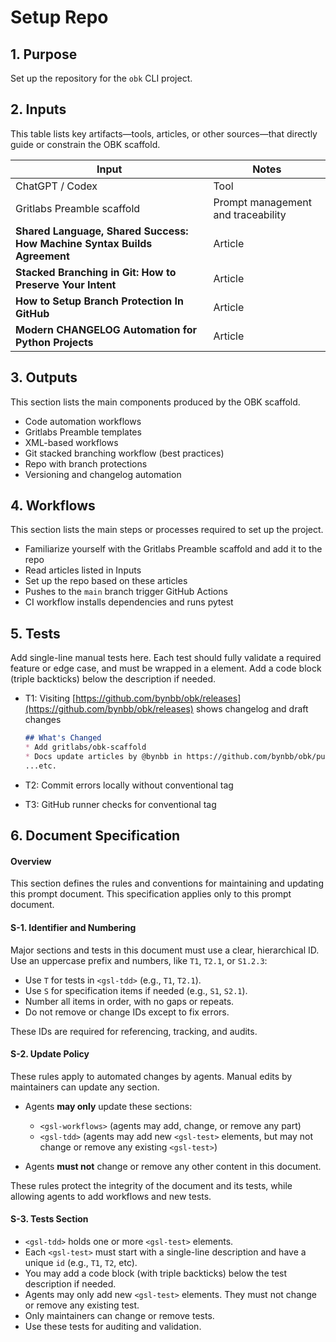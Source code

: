 <!--
This is a self-contained prompt and spec for OBK/Codex agent work.
- Inputs, outputs, workflows, and tests are listed below.
- All document rules and agent policies are defined in the "Document Specification" section.
- Agents may only update workflows and add new tests (see rules).
- Everything else is for maintainers to edit as needed.
- This file should be easy to read and quick to update—no hidden steps or dependencies.
-->

<?xml version="1.0" encoding="UTF-8"?>

<gsl-prompt id="20250727T094740-0400">

<gsl-header>

# Setup Repo
</gsl-header>

<!--
Note: This GSL document uses XML-like section tags as containers, but the content inside each section may include markdown, tables, or other non-XML elements. Strict XML parsing is neither required nor expected; all parsing and automation should be tolerant of mixed content.
-->

<gsl-block>

<gsl-purpose>

## 1. Purpose

Set up the repository for the `obk` CLI project. </gsl-purpose>

<gsl-inputs>

## 2. Inputs

This table lists key artifacts—tools, articles, or other sources—that directly guide or constrain the OBK scaffold.

| Input                                                                    | Notes                              |
| ------------------------------------------------------------------------ | ---------------------------------- |
| ChatGPT / Codex                                                          | Tool                               |
| Gritlabs Preamble scaffold                                               | Prompt management and traceability |
| **Shared Language, Shared Success: How Machine Syntax Builds Agreement** | Article                            |
| **Stacked Branching in Git: How to Preserve Your Intent**                | Article                            |
| **How to Setup Branch Protection In GitHub**                             | Article                            |
| **Modern CHANGELOG Automation for Python Projects**                      | Article                            |

</gsl-inputs>

<gsl-outputs>

## 3. Outputs

This section lists the main components produced by the OBK scaffold.

* Code automation workflows
* Gritlabs Preamble templates
* XML-based workflows
* Git stacked branching workflow (best practices)
* Repo with branch protections
* Versioning and changelog automation

</gsl-outputs>

<gsl-workflows>

## 4. Workflows

This section lists the main steps or processes required to set up the project.

* Familiarize yourself with the Gritlabs Preamble scaffold and add it to the repo
* Read articles listed in Inputs
* Set up the repo based on these articles
* Pushes to the `main` branch trigger GitHub Actions
* CI workflow installs dependencies and runs pytest

</gsl-workflows>

<gsl-tdd>

## 5. Tests

Add single-line manual tests here. Each test should fully validate a required feature or edge case, and must be wrapped in a <gsl-test> element. Add a code block (triple backticks) below the description if needed.

<gsl-test id="T1">

- T1: Visiting [https://github.com/bynbb/obk/releases](https://github.com/bynbb/obk/releases) shows changelog and draft changes

    ```markdown
    ## What's Changed
    * Add gritlabs/obk-scaffold
    * Docs update articles by @bynbb in https://github.com/bynbb/obk/pull/1
    ...etc.
    ```

</gsl-test>
<gsl-test id="T2">

- T2: Commit errors locally without conventional tag</gsl-test>
<gsl-test id="T3">

- T3: GitHub runner checks for conventional tag</gsl-test>

</gsl-tdd>

<gsl-document-spec>

## 6. Document Specification

#### Overview

This section defines the rules and conventions for maintaining and updating this prompt document.
This specification applies only to this prompt document.

#### S-1. Identifier and Numbering

Major sections and tests in this document must use a clear, hierarchical ID. Use an uppercase prefix and numbers, like `T1`, `T2.1`, or `S1.2.3`:

* Use `T` for tests in `<gsl-tdd>` (e.g., `T1`, `T2.1`).
* Use `S` for specification items if needed (e.g., `S1`, `S2.1`).
* Number all items in order, with no gaps or repeats.
* Do not remove or change IDs except to fix errors.

These IDs are required for referencing, tracking, and audits.

#### S-2. Update Policy

These rules apply to automated changes by agents. Manual edits by maintainers can update any section.

* Agents **may only** update these sections:

  * `<gsl-workflows>` (agents may add, change, or remove any part)
  * `<gsl-tdd>` (agents may add new `<gsl-test>` elements, but may not change or remove any existing `<gsl-test>`)
* Agents **must not** change or remove any other content in this document.

These rules protect the integrity of the document and its tests, while allowing agents to add workflows and new tests.

#### S-3. Tests Section

* `<gsl-tdd>` holds one or more `<gsl-test>` elements.
* Each `<gsl-test>` must start with a single-line description and have a unique `id` (e.g., `T1`, `T2`, etc).
* You may add a code block (with triple backticks) below the test description if needed.
* Agents may only add new `<gsl-test>` elements. They must not change or remove any existing test.
* Only maintainers can change or remove tests.
* Use these tests for auditing and validation.

</gsl-document-spec>
</gsl-block>
</gsl-prompt>
